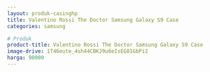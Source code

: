 ```yaml
---
layout: produk-casinghp
title: Valentino Rossi The Doctor Samsung Galaxy S9 Case
categories: samsung

# Produk
product-title: Valentino Rossi The Doctor Samsung Galaxy S9 Case
image-drive: 1T46eute_4sh44CBKJ9u6eIsEG81GbPi2
harga: 90000
---
```

